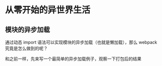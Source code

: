 # 从零开始的异世界生活

## 模块的异步加载



通过动态 import 语法可以实现模块的异步加载（也就是懒加载），那么 webpack 究竟是怎么做到的呢？

和之前一样，先来写一个最简单的异步加载例子，观察一下打包后的结果

